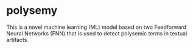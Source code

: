 # polysemy
This is a novel machine learning (ML) model based on two Feedforward Neural Networks (FNN) that is used to detect polysemic terms in textual artifacts.
